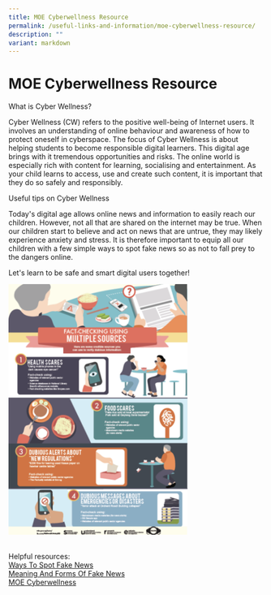 ```yaml
---
title: MOE Cyberwellness Resource
permalink: /useful-links-and-information/moe-cyberwellness-resource/
description: ""
variant: markdown
---
```

#  **MOE Cyberwellness Resource**

What is Cyber Wellness?  
  
Cyber Wellness (CW) refers to the positive well-being of Internet users. It involves an understanding of online behaviour and awareness of how to protect oneself in cyberspace. The focus of Cyber Wellness is about helping students to become responsible digital learners. This digital age brings with it tremendous opportunities and risks. The online world is especially rich with content for learning, socialising and entertainment. As your child learns to access, use and create such content, it is important that they do so safely and responsibly.  
  
Useful tips on Cyber Wellness
  
Today's digital age allows online news and information to easily reach our children. However, not all that are shared on the internet may be true. When our children start to believe and act on news that are untrue, they may likely experience anxiety and stress. It is therefore important to equip all our children with a few simple ways to spot fake news so as not to fall prey to the dangers online.  
  
Let's learn to be safe and smart digital users together!

<img src="/images/Cyber.png" style="width:70%">

<br>Helpful resources:
<br>[Ways To Spot Fake News](/files/Ways_To_Spot_Fake_News.pdf)
<br>[Meaning And Forms Of Fake News](/files/meaning_and_forms_of_fake_news.pdf)
<br>[MOE Cyberwellness](https://www.moe.gov.sg/education-in-sg/our-programmes/cyber-wellness)

